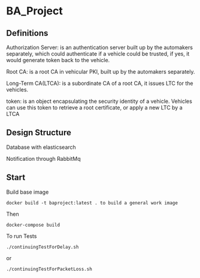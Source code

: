 # BA_Project

## Definitions
Authorization Server: is an authentication server built up by the automakers separately, which could authenticate if a vehicle could be trusted, if yes, it would generate token back to the vehicle.

Root CA: is a root CA in vehicular PKI, built up by the automakers separately. 

Long-Term CA(LTCA): is a subordinate CA of a root CA, it issues LTC for the vehicles. 

token: is an object encapsulating the security identity of a vehicle. Vehicles can use this token to retrieve a root certificate, or apply a new LTC by a LTCA


## Design Structure
Database with elasticsearch

Notification through RabbitMq

## Start

Build base image
```
docker build -t baproject:latest . to build a general work image

```
Then 
```
docker-compose build

```

To run Tests

```
./continuingTestForDelay.sh

```
or 

```
./continuingTestForPacketLoss.sh
```

 
